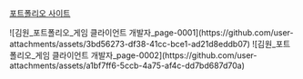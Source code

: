 [포트폴리오 사이트](https://wonisbest.github.io/portfolio/)
</p> 
</p>
</p>
</p>
</p>
</p>
![김원_포트폴리오_게임 클라이언트 개발자_page-0001](https://github.com/user-attachments/assets/3bd56273-df38-41cc-bce1-ad21d8eddb07)
![김원_포트폴리오_게임 클라이언트 개발자_page-0002](https://github.com/user-attachments/assets/a1bf7ff6-5ccb-4a75-af4c-dd7bd687d70a)


